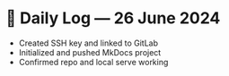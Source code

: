 # 📅 Daily Log — 26 June 2024

- Created SSH key and linked to GitLab  
- Initialized and pushed MkDocs project  
- Confirmed repo and local serve working  
